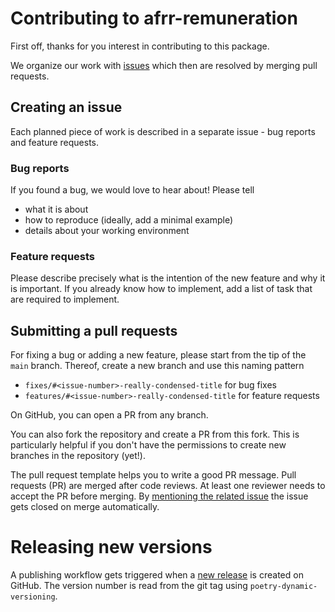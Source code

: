 # Contributing to afrr-remuneration

First off, thanks for you interest in contributing to this package.

We organize our work with [issues](https://guides.github.com/features/issues/) which then are resolved by merging pull 
requests.

## Creating an issue

Each planned piece of work is described in a separate issue - bug reports and feature requests.

### Bug reports

If you found a bug, we would love to hear about! Please tell

- what it is about
- how to reproduce (ideally, add a minimal example)
- details about your working environment

### Feature requests 

Please describe precisely what is the intention of the new feature and why it is important. If you already know how 
to implement, add a list of task that are required to implement.

## Submitting a pull requests

For fixing a bug or adding a new feature, please start from the tip of the `main` branch.
Thereof, create a new branch and use this naming pattern

- `fixes/#<issue-number>-really-condensed-title` for bug fixes
- `features/#<issue-number>-really-condensed-title` for feature requests

On GitHub, you can open a PR from any branch.

You can also fork the repository and create a PR from this fork. This is particularly helpful if you don't have the 
permissions to create new branches in the repository (yet!).

The pull request template helps you to write a good PR message.
Pull requests (PR) are merged after code reviews. At least one reviewer needs to accept the PR before merging.
By [mentioning the related issue](https://docs.github.com/en/github/writing-on-github/getting-started-with-writing-and-formatting-on-github/basic-writing-and-formatting-syntax#referencing-issues-and-pull-requests) 
the issue gets closed on merge automatically.

# Releasing new versions

A publishing workflow gets triggered when a [new release](https://github.com/energy2market/afrr-remuneration/releases) 
is created on GitHub. The version number is read from the git tag using `poetry-dynamic-versioning`.